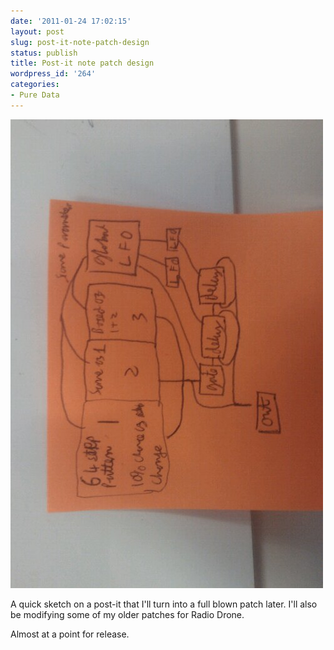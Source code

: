 ```yaml
---
date: '2011-01-24 17:02:15'
layout: post
slug: post-it-note-patch-design
status: publish
title: Post-it note patch design
wordpress_id: '264'
categories:
- Pure Data
---
```


![image](/a/2011-01-24-post-it-note-patch-design/wpid-IMAG01621.jpg)



A quick sketch on a post-it that I'll turn into a full blown patch later. I'll also be modifying some of my older patches for Radio Drone.  

Almost at a point for release.



